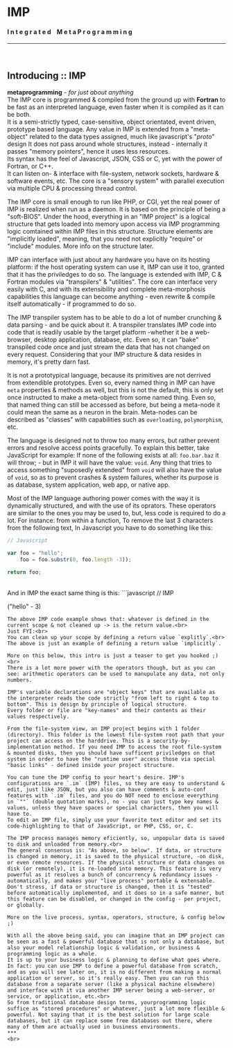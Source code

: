 # IMP
#### I n t e g r a t e d &nbsp;&nbsp; M e t a P r o g r a m m i n g
***
<br>




## Introducing :: IMP
**metaprogramming** - _for just about anything_
<br>
The IMP core is programmed & compiled from the ground up with **Fortran** to be fast as an interpreted language, even faster when it is compiled as it can be both.<br>
It is a semi-strictly typed, case-sensitive, object orientated, event driven, prototype based language. Any value in IMP is extended from a "meta-object" related to the data types assigned, much like javascript's "_proto_" design It does not pass around whole structures, instead - internally it passes "memory pointers", hence it uses less resources.<br>
Its syntax has the feel of Javascript, JSON, CSS or C, yet with the power of Fortran, or C++.<br>
It can listen on- & interface with file-system, network sockets, hardware & software events, etc. The core is a "sensory system" with parallel execution via multiple CPU & processing thread control.

The IMP core is small enough to run like PHP, or CGI, yet the real power of IMP is realized when run as a daemon. It is based on the principle of being a "soft-BIOS".  Under the hood, everything in an "IMP project" is a logical structure that gets loaded into memory upon access via IMP programming logic comtained within IMP files in this structure. Structure elements are "implicitly loaded", meaning, that you need not explicitly "require" or "include" modules. More info on the structure later.

IMP can interface with just about any hardware you have on its hosting platform: if the host operating system  can use it, IMP can use it too, granted that it has the priviledges to do so. The language is extended with IMP, C & Fortran modules via "transpilers" & "utilities". The core can interface very easily with C, and with its extensibility and complete meta-morphosis capabilities this language can become anything - even rewrite & compile itself automatically - if programmed to do so.

The IMP transpiler system has to be able to do a lot of number crunching & data parsing - and be quick about it. A transpiler translates IMP code into code that is readily usable by the target platform -whether it be a web-browser, desktop application, database, etc. Even so, it can "bake" transpiled code once and just stream the data that has not changed on every request. Considering that your IMP structure & data resides in memory, it's pretty darn fast.

It is not a prototypical language, because its primitives are not derrived from extendible prototypes. Even so, every named thing in IMP can have `meta` properties & methods as well, but this is not the default, this is only set once instructed to make a meta-object from some named thing. Even so, that named thing can still be accessed as before, but being a meta-node it could mean the same as a neuron in the brain. Meta-nodes can be described as "classes" with capabilities such as `overloading`, `polymorphism`, etc.

The language is designed not to throw too many errors, but rather prevent errors and resolve access points gracefully. To explain this better, take JavaScript for example:
If none of the following exists at all: `foo.bar.baz` it will throw; - but in IMP it will have the value: `void`. Any thing that tries to access something "suposedly extended" from `void` will also have the value of `void`, so as to prevent crashes & system failures, whether its purpose is as database, system application, web app, or native app.

Most of the IMP language authoring power comes with the way it is dynamically structured, and with the use of its oprators. These operators are similar to the ones you may be used to, but, less code is required to do a lot. For instance: from within a function, To remove the last 3 characters from the following text, In Javascript you have to do something like this:
```javascript
// Javascript

var foo = "hello";
    foo = foo.substr(0, foo.length -3));

return foo;
```
<br>
And in IMP the exact same thing is this:
```javascript
// IMP

("hello" - 3)
```
The above IMP code example shows that: whatever is defined in the current scope & not cleaned up -> is the return value.<br>
Just FYI:<br>
You can clean up your scope by defining a return value `explitly`.<br>
The above is just an example of defining a return value `implicitly`.

More on this below, this intro is just a teaser to get you hooked ;)<br>
There is a lot more power with the operators though, but as you can see: arithmetic operators can be used to manupulate any data, not only numbers.

IMP's variable declarations are "object keys" that are available as the interpreter reads the code strictly "from left to right & top to bottom". This is design by principle of logical structure.
Every folder or file are "key-names" and their contents as their values respectively.

From the file-system view, an IMP project begins with 1 folder (directory). This folder is the lowest file-system root path that your project can access on the harddrive. This is a security-by-implementation method. If you need IMP to access the root file-system & mounted disks, then you should have sufficent priviledges on that system in order to have the "runtime user" access those via special "basic links" - defined inside your project structure.

You can tune the IMP config to your heart's desire. IMP's configurations are `.im` (IMP) files, so they are easy to understand & edit, just like JSON, but you also can have comments & auto-conf features with `.im` files, and you do NOT need to enclose everything in `""` (double quotation marks), no - you can just type key names & values, unless they have spaces or special characters, then you will have to.
To edit an IMP file, simply use your favorite text editor and set its code-highlighting to that of JavaScript, or PHP, CSS, or, C.

The IMP process manages memory eficiently, so, unpopular data is saved to disk and unloaded from memory.<br>
The general consensus is: "As above, so below". If data, or structure is changed in memory, it is saved to the physical structure, -on disk, or even remote resources. If the physical structure or data changes on disk (or remotely), it is re-loaded into memory. This feature is very powerful as it resolves a bunch of concurrency & redundancy issues - automatically, and makes your "live process" portable & extensable. Don't stress, if data or structure is changed, then it is "tested" before automatically implemented, and it does so in a safe manner, but this feature can be disabled, or changed in the config - per project, or globally.

More on the live process, syntax, operators, structure, & config below ;)

With all the above being said, you can imagine that an IMP project can be seen as a fast & powerful database that is not only a database, but also your model relationship logic & validation, or business & programming logic as a whole.
It is up to your business logic & planning to define what goes where. In fact: you can use IMP to define a powerful database from scratch, and as you will see later on, it is no different from making a normal application or server, so it's really easy. Then you can run this database from a separate server (like a physical machine elsewhere) and interface with it via another IMP server being a web-server, or service, or application, etc.<br>
So from traditional database design terms, yourprogramming logic suffice as "stored procedures" or whatever, just a lot more flexible & powerful. Not saying that it is the best solution for large scale databases, but it can replace some free databases out there, where many of them are actually used in business environments.
***
<br>
